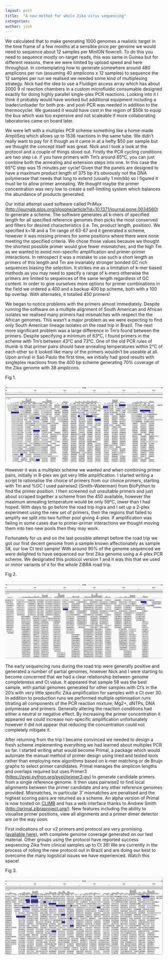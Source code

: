 ```yaml
---
layout: post
title:  "A new method for whole Zika virus sequencing"
categories: 
author: josh
---
```


We calculated that to make generating 1000 genomes a realistic target in the time frame of a few months at a sensible price per genome we would need to sequence about 12 samples per MinION flowcell. To do this you need to sequence mostly on-target reads, this was same in Guinea but for different reasons, there we were limited by upload speed and here throughput. In contemplating how to generate somewhere around 480 amplicons per run (assuming 40 amplicons x 12 samples) to sequence the 12 samples per run we realised we needed some kind of multiplexing strategy. Nick had the idea to use a Fluidigm access array which has about 2000 9 nl reaction chambers in a custom microfluidic consumable designed exactly for doing highly parallel single-plex PCR reactions. Looking into it I think it probably would have worked but additional equipment including a loader/unloader for both pre- and post-PCR was needed in addition to the thermocycler. We guessed it would have cost in the region of $50k to equip the bus which was too expensive and not scaleable if more collaborating laboratories came on board later.

We were left with a multiplex PCR scheme something like a home-made AmpliSeq which allows up to 1536 reactions in the same tube. We didn't really want to pay for it though as it came in at a hefty $50 per sample but we thought the concept itself was great. Nick and I took a look at the protocol and a couple of things stood out. Firstly the PCR cycling conditions are two step i.e. if you have primers with Tm’s around 65°C, you can just combine both the annealing and extension steps into one. In this case the 65°C step was 15 minutes per cycle! Given that the panels are designed to have a maximum product length of 375 bp it’s obviously not the DNA polymerase that needs that long to extend (usually 1 min/kb) so I figured it must be to allow primer annealing. We thought maybe the primer concentration was very low to create a self-limiting system which balances the abundance of products generated.

Our initial attempt used software called PriMux (<http://journals.plos.org/plosone/article?id=10.1371/journal.pone.0034560>) to generate a scheme. The software generates all k-mers of specified length for all specified reference genomes then picks the most conserved and filters for desired characteristics (i.e. Tm, product length, position). We specified k=18 and a Tm range of 63-67 and it generated a scheme, however it was missing primers for some positions where there were none meeting the specified criteria. We chose those values because we thought the shortest possible primer would give fewer mismatches, and the high Tm as we wanted to avoid non-specific amplification and primer-primer interactions. In retrospect it was a mistake to use such a short length as primers of this length and Tm are invariably stronger bonded GC rich sequences biasing the selection. It strikes me as a limitation of k-mer based methods as you may need to specify a range of k-mers otherwise the primers are limited to sequences of the same length regardless of GC content. In order to give ourselves more options for primer combinations in the field we ordered a 400 and a backup 400 bp scheme, both with a 100 bp overlap. With alternates, it totalled 450 primers!

We began to notice problems with the primers almost immediately. Despite running the software on a multiple alignment of South American and African isolates we realised many primers had mismatches with respect the the African genomes. This wasn’t a major problem as we were expecting to find only South American lineage isolates on the road trip in Brazil. The next more significant problem was a large difference in Tm’s found between the primers. Despite specifying a minimum of 63°C, I found primers in the scheme with Tm’s between 43°C and 73°C. One of the old PCR rules of thumb is that primer pairs should have annealing temperatures within 2°C of each other so it looked like many of the primers wouldn’t be useable at all. Upon arrival in Saõ Paulo the first time, we initially had good results with singleplex reactions from the 400 bp scheme generating 70% coverage of the Zika genome with 38 amplicons.

Fig 1.

<img src="/images/blog/2016-08-24-figure1.png" alt="Figure 1" />

However it was a multiplex scheme we wanted and when combining primer pairs, initially in 8-plex we got very little amplification. I started writing a script to rationalise the choice of primers from our choice primers, starting with Tm and %GC I used pairwise2 (Smith–Waterman) from BioPython to find the primer position. I then screened out unsuitable primers and just about scraped together a scheme from the 450 available, however the maximum annealing temperature would be only 59°C, lower than I had hoped. With days to go before the road trip Ingra and I set up a 2-plex experiment using the new set of primers, then the regions that failed to amplify we split into two further pool giving 4-plex. If amplification was failing in some cases due to primer-primer interactions we thought moving them into two new pools then they may work.

Fortunately for us and on the last possible attempt before the road trip we got our first decent genome from a sample known affectionately as sample 58, our low Ct test sample! With around 90% of the genome sequenced we were delighted to have sequenced our first Zika genome using a 4-plex PCR scheme. We designated this protocol version 1 and it was this that we used or minor variants of it for the whole ZiBRA road trip.

Fig 2.

<img src="/images/blog/2016-08-24-figure2.png" alt="Figure 2" />

The early sequencing runs during the road trip were generally positive and generated a number of partial genomes, however Nick and I were starting to become concerned that we had a clear relationship between genome completeness and Ct value. It appeared that sample 58 was the best sample, with partial genomes generated for other samples with Ct’s in the 20’s with very little specific Zika amplification for samples with a Ct over 30. In addition to production runs we performed multiple optimisation runs titrating all components of the PCR reaction mixture; Mg2+, dNTPs, DNA polymerase and primers. Generally altering the reaction conditions had either a neutral or negative effect. By increasing the primer concentration it appeared we could increase non-specific amplification unfortunately however it did not appear that reducing the concentration could not completely mitigate it.

After returning from the trip I became convinced we needed to design a fresh scheme implementing everything we had learned about multiplex PCR so far. I started writing what would become Primal, a package which would automate the manual method of primer design using tried and tested tools rather than employing new algorithms based on k-mer matching or de Bruijn graphs to select primer candidates. Primal manages the amplicon lengths and overlaps required but uses Primer3 (<https://pypi.python.org/pypi/primer3-py>) to generate candidate primers from a single reference genome. It then uses pairwise2 to find local alignments between the primer candidate and any other reference genomes provided. Mismatches, in particular 3’ mismatches are penalised and the highest scoring pairs are returned as a scheme. An alpha version of Primal is now hosted on <a href="http://www.climb.ac.uk">CLIMB</a> and has a web interface thanks to Andrew Smith (<http://primal.zibraproject.org/>). New features including the ability to visualise primer positions, view all alignments and a primer dimer detector are on the way soon.

First indications of our v2 primers and protocol are very promising (<a href="/data/amplicon_sequencing_protocol_v2.pdf">available here</a>), with complete genome coverage generated on our test material. Other groups using the protocol have reported success sequencing Zika from clinical samples up to Ct 36! We are currently in the process of rolling the new protocol out in Brazil and are doing our best to overcome the many logistical issues we have experienced. Watch this space!

Fig 3.

<img src="/images/blog/2016-08-24-figure3.png" alt="Figure 3" />


